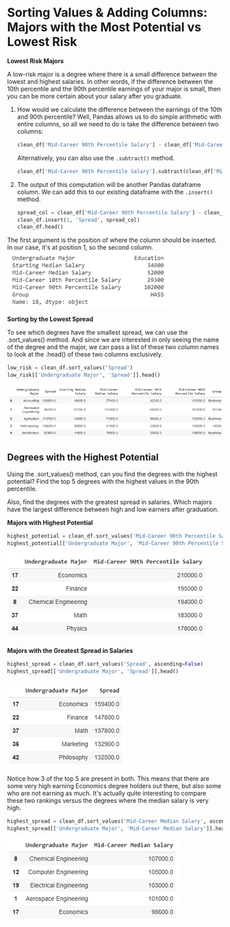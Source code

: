 # Sorting Values & Adding Columns: Majors with the Most Potential vs Lowest Risk

**Lowest Risk Majors**

A low-risk major is a degree where there is a small difference between the lowest and highest salaries. In other words, if the difference between the 10th percentile and the 90th percentile earnings of your major is small, then you can be more certain about your salary after you graduate.

1. How would we calculate the difference between the earnings of the 10th and 90th percentile? Well, Pandas allows us to do simple arithmetic with entire columns, so all we need to do is take the difference between two columns:

   ```python
   clean_df['Mid-Career 90th Percentile Salary'] - clean_df['Mid-Career 10th Percentile Salary']
   ```

   Alternatively, you can also use the `.subtract()` method.

   ```python
   clean_df['Mid-Career 90th Percentile Salary'].subtract(clean_df['Mid-Career 10th Percentile Salary'])
   ```

2. The output of this computation will be another Pandas dataframe column. We can add this to our existing dataframe with the `.insert()` method.

   ```python
   spread_col = clean_df['Mid-Career 90th Percentile Salary'] - clean_df['Mid-Career 10th Percentile Salary']
   clean_df.insert(1, 'Spread', spread_col)
   clean_df.head()
   ```

The first argument is the position of where the column should be inserted. In our case, it's at position 1, so the second column.
![](https://github.com/ceteongvanness/Analyzing-the-Post-University-Salaries-of-Graduates-by-Major/blob/main/Images/Ch1-12.png)

**Sorting by the Lowest Spread**

To see which degrees have the smallest spread, we can use the .sort_values() method. And since we are interested in only seeing the name of the degree and the major, we can pass a list of these two column names to look at the .head() of these two columns exclusively.

```python
low_risk = clean_df.sort_values('Spread')
low_risk[['Undergraduate Major', 'Spread']].head()
```

![](https://github.com/ceteongvanness/Analyzing-the-Post-University-Salaries-of-Graduates-by-Major/blob/main/Images/Ch1-13.png)

## Degrees with the Highest Potential

Using the .sort_values() method, can you find the degrees with the highest potential? Find the top 5 degrees with the highest values in the 90th percentile.

Also, find the degrees with the greatest spread in salaries. Which majors have the largest difference between high and low earners after graduation.

**Majors with Highest Potential**

```python
highest_potential = clean_df.sort_values('Mid-Career 90th Percentile Salary', ascending=False)
highest_potential[['Undergraduate Major', 'Mid-Career 90th Percentile Salary']].head()
```

![](https://github.com/ceteongvanness/Analyzing-the-Post-University-Salaries-of-Graduates-by-Major/blob/main/Images/Ch1-15.png)

**Majors with the Greatest Spread in Salaries**

```python
highest_spread = clean_df.sort_values('Spread', ascending=False)
highest_spread[['Undergraduate Major', 'Spread']].head()
```

![](https://github.com/ceteongvanness/Analyzing-the-Post-University-Salaries-of-Graduates-by-Major/blob/main/Images/Ch1-16.png)

Notice how 3 of the top 5 are present in both. This means that there are some very high earning Economics degree holders out there, but also some who are not earning as much. It's actually quite interesting to compare these two rankings versus the degrees where the median salary is very high.

```python
highest_spread = clean_df.sort_values('Mid-Career Median Salary', ascending=False)
highest_spread[['Undergraduate Major', 'Mid-Career Median Salary']].head()
```

![](https://github.com/ceteongvanness/Analyzing-the-Post-University-Salaries-of-Graduates-by-Major/blob/main/Images/Ch1-17.png)

